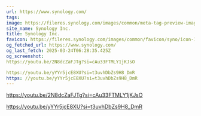```yaml
---
url: https://www.synology.com/
tags: 
image: https://fileres.synology.com/images/common/meta-tag-preview-image/img_synology.jpg
site_name: Synology Inc.
title: Synology Inc.
favicon: https://fileres.synology.com/images/common/favicon/syno/icon-144x144.png
og_fetched_url: https://www.synology.com/
og_last_fetch: 2025-03-24T06:28:35.425Z
og_screenshot: 
https://youtu.be/2N8dcZaFJTg?si=cAu33FTMLY1jKJsO

https://youtu.be/yYYr5jcE8XU?si=t3uvhDbZs9H8_DmR
https: //youtu.be/yYYr5jcE8XU?si=t3uvhDbZs9H8_DmR
---
```


https://youtu.be/2N8dcZaFJTg?si=cAu33FTMLY1jKJsO

https://youtu.be/yYYr5jcE8XU?si=t3uvhDbZs9H8_DmR